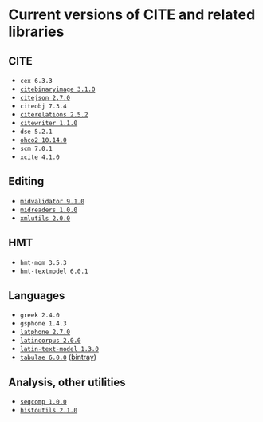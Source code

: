 # Current versions of CITE and related libraries



## CITE

- `cex 6.3.3`
- [`citebinaryimage 3.1.0`](https://github.com/cite-architecture/citebinaryimage)
- [`citejson 2.7.0`](https://github.com/cite-architecture/CITE-JSON)
- `citeobj 7.3.4`
- [`citerelations 2.5.2`](https://github.com/cite-architecture/citerelations)
- [`citewriter 1.1.0`](https://github.com/cite-architecture/citewriter)
- `dse 5.2.1`
- [`ohco2 10.14.0`](https://github.com/cite-architecture/ohco2)
- `scm 7.0.1`
- `xcite 4.1.0`

## Editing

- [`midvalidator 9.1.0`](https://github.com/HCMID/projectvalidator)
- [`midreaders 1.0.0`](https://github.com/hcmid/markupreaders)
- [`xmlutils 2.0.0`](https://github.com/neelsmith/xmlutils)

## HMT

- `hmt-mom 3.5.3`
- `hmt-textmodel 6.0.1`

## Languages

- `greek 2.4.0`
- `gsphone 1.4.3`
- [`latphone 2.7.0`](https://github.com/neelsmith/latphone)
- [`latincorpus 2.0.0`](https://github.com/neelsmith/latin-corpus)
- [`latin-text-model 1.3.0`](https://github.com/HCMID/latin-text-model)
- [`tabulae 6.0.0`](https://github.com/neelsmith/tabulae) ([bintray](https://bintray.com/neelsmith/maven/tabulae))

## Analysis, other utilities

- [`seqcomp 1.0.0`](https://github.com/neelsmith/lcs-scs)
- [`histoutils 2.1.0`](https://github.com/neelsmith/histoutils)
